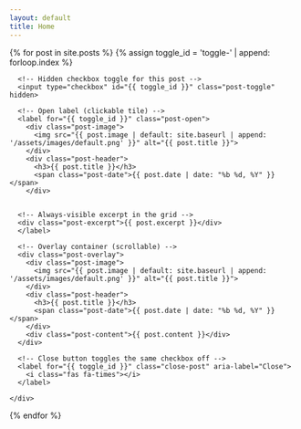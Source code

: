 ```yaml
---
layout: default
title: Home
---
```


<div class="post-grid">
  {% for post in site.posts %}
    {% assign toggle_id = 'toggle-' | append: forloop.index %}
    <div class="post-card">

      <!-- Hidden checkbox toggle for this post -->
      <input type="checkbox" id="{{ toggle_id }}" class="post-toggle" hidden>

      <!-- Open label (clickable tile) -->
      <label for="{{ toggle_id }}" class="post-open">
        <div class="post-image">
          <img src="{{ post.image | default: site.baseurl | append: '/assets/images/default.png' }}" alt="{{ post.title }}">
        </div>
        <div class="post-header">
          <h3>{{ post.title }}</h3>
          <span class="post-date">{{ post.date | date: "%b %d, %Y" }}</span>
        </div>


      <!-- Always-visible excerpt in the grid -->
      <div class="post-excerpt">{{ post.excerpt }}</div>
      </label>

      <!-- Overlay container (scrollable) -->
      <div class="post-overlay">
        <div class="post-image">
          <img src="{{ post.image | default: site.baseurl | append: '/assets/images/default.png' }}" alt="{{ post.title }}">
        </div>
        <div class="post-header">
          <h3>{{ post.title }}</h3>
          <span class="post-date">{{ post.date | date: "%b %d, %Y" }}</span>
        </div>
        <div class="post-content">{{ post.content }}</div>
      </div>

      <!-- Close button toggles the same checkbox off -->
      <label for="{{ toggle_id }}" class="close-post" aria-label="Close">
        <i class="fas fa-times"></i>
      </label>

    </div>

{% endfor %}

</div>

